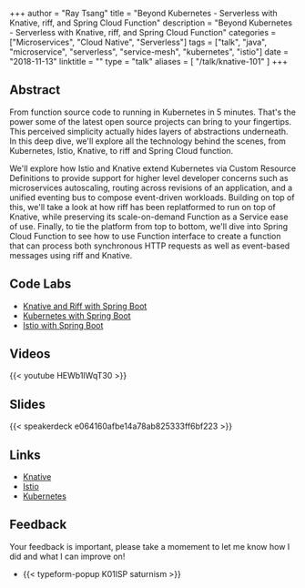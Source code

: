+++
author = "Ray Tsang"
title = "Beyond Kubernetes - Serverless with Knative, riff, and Spring Cloud Function"
description = "Beyond Kubernetes - Serverless with Knative, riff, and Spring Cloud Function"
categories = ["Microservices", "Cloud Native", "Serverless"]
tags = ["talk", "java", "microservice", "serverless", "service-mesh", "kubernetes", "istio"]
date = "2018-11-13"
linktitle = ""
type = "talk"
aliases = [
  "/talk/knative-101"
]
+++

## Abstract
From function source code to running in Kubernetes in 5 minutes. That's the power some of the latest open source projects can bring to your fingertips. This perceived simplicity actually hides layers of abstractions underneath. In this deep dive, we'll explore all the technology behind the scenes, from Kubernetes, Istio, Knative, to riff and Spring Cloud function.

We'll explore how Istio and Knative extend Kubernetes via Custom Resource Definitions to provide support for higher level developer concerns such as microservices autoscaling, routing across revisions of an application, and a unified eventing bus to compose event-driven workloads. Building on top of this, we'll take a look at how riff has been replatformed to run on top of Knative, while preserving its scale-on-demand Function as a Service ease of use. Finally, to tie the platform from top to bottom, we'll dive into Spring Cloud Function to see how to use Function interface to create a function that can process both synchronous HTTP requests as well as event-based messages using riff and Knative.

## Code Labs
- [Knative and Riff with Spring Boot](http://bit.ly/spring-riff-lab)
- [Kubernetes with Spring Boot](http://bit.ly/k8s-lab)
- [Istio with Spring Boot](http://bit.ly/istio-lab)

## Videos
{{< youtube HEWb1IWqT30 >}}

## Slides
{{< speakerdeck e064160afbe14a78ab825333ff6bf223 >}}

## Links
- [Knative](https://github.com/knative/docs)
- [Istio](https://istio.io)
- [Kubernetes](https://kubernetes.io)

## Feedback
Your feedback is important, please take a momement to let me know how I did and what I can improve on!

- {{< typeform-popup K01lSP saturnism >}}


